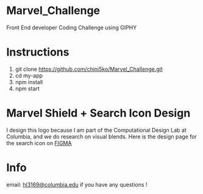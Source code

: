# Marvel_Challenge
Front End developer Coding Challenge using GIPHY

# Instructions 
1.  git clone https://github.com/chini5ko/Marvel_Challenge.git
2.  cd my-app
3.  npm install 
4.  npm start 

# Marvel Shield + Search Icon Design
I design this logo because I am part of the Computational Design Lab at Columbia, and we do research on visual blends. Here is the design page for the search icon on  [FIGMA](https://www.figma.com/file/pQ43r5xbXYQIPcYCzyIIEO/Marvel-Coding-Challenge?node-id=0%3A1) 

# Info
email: hl3169@columbia.edu if you have any questions !
